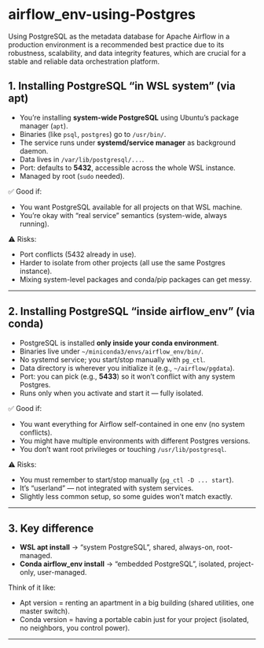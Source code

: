 # airflow_env-using-Postgres

Using PostgreSQL as the metadata database for Apache Airflow in a production environment is a recommended best practice due to its robustness, scalability, and data integrity features, 
which are crucial for a stable and reliable data orchestration platform.

## 1. **Installing PostgreSQL “in WSL system” (via apt)**

* You’re installing **system-wide PostgreSQL** using Ubuntu’s package manager (`apt`).
* Binaries (like `psql`, `postgres`) go to `/usr/bin/`.
* The service runs under **systemd/service manager** as background daemon.
* Data lives in `/var/lib/postgresql/...`.
* Port: defaults to **5432**, accessible across the whole WSL instance.
* Managed by root (`sudo` needed).

✅ Good if:

* You want PostgreSQL available for all projects on that WSL machine.
* You’re okay with “real service” semantics (system-wide, always running).

⚠️ Risks:

* Port conflicts (5432 already in use).
* Harder to isolate from other projects (all use the same Postgres instance).
* Mixing system-level packages and conda/pip packages can get messy.

---

## 2. **Installing PostgreSQL “inside airflow\_env” (via conda)**

* PostgreSQL is installed **only inside your conda environment**.
* Binaries live under `~/miniconda3/envs/airflow_env/bin/`.
* No systemd service; you start/stop manually with `pg_ctl`.
* Data directory is wherever you initialize it (e.g., `~/airflow/pgdata`).
* Port: you can pick (e.g., **5433**) so it won’t conflict with any system Postgres.
* Runs only when you activate and start it — fully isolated.

✅ Good if:

* You want everything for Airflow self-contained in one env (no system conflicts).
* You might have multiple environments with different Postgres versions.
* You don’t want root privileges or touching `/usr/lib/postgresql`.

⚠️ Risks:

* You must remember to start/stop manually (`pg_ctl -D ... start`).
* It’s “userland” — not integrated with system services.
* Slightly less common setup, so some guides won’t match exactly.

---

## 3. **Key difference**

* **WSL apt install** → “system PostgreSQL”, shared, always-on, root-managed.
* **Conda airflow\_env install** → “embedded PostgreSQL”, isolated, project-only, user-managed.

Think of it like:

* Apt version = renting an apartment in a big building (shared utilities, one master switch).
* Conda version = having a portable cabin just for your project (isolated, no neighbors, you control power).

---
